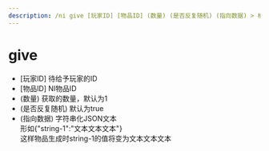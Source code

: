 ```yaml
---
description: /ni give [玩家ID] [物品ID] (数量) (是否反复随机) (指向数据) > 根据ID给予NI物品
---
```


# give

* \[玩家ID] 待给予玩家的ID
* \[物品ID] NI物品ID
* (数量) 获取的数量，默认为1
* (是否反复随机) 默认为true
* (指向数据) 字符串化JSON文本\
  &#x20;                 形如{"string-1":"文本文本文本"}\
  &#x20;                 这样物品生成时string-1的值将变为文本文本文本
